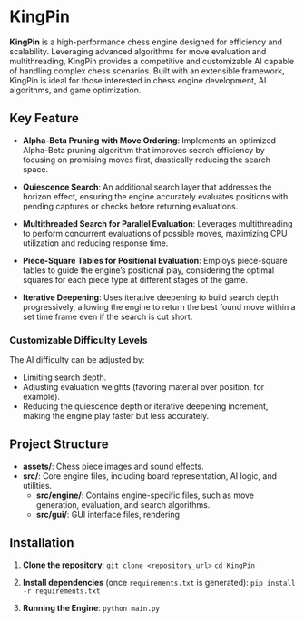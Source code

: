 # KingPin

**KingPin** is a high-performance chess engine designed for efficiency and scalability. Leveraging advanced algorithms for move evaluation and multithreading, KingPin provides a competitive and customizable AI capable of handling complex chess scenarios. Built with an extensible framework, KingPin is ideal for those interested in chess engine development, AI algorithms, and game optimization.

## Key Feature
  
- **Alpha-Beta Pruning with Move Ordering**: Implements an optimized Alpha-Beta pruning algorithm that improves search efficiency by focusing on promising moves first, drastically reducing the search space.

- **Quiescence Search**: An additional search layer that addresses the horizon effect, ensuring the engine accurately evaluates positions with pending captures or checks before returning evaluations.

- **Multithreaded Search for Parallel Evaluation**: Leverages multithreading to perform concurrent evaluations of possible moves, maximizing CPU utilization and reducing response time.

- **Piece-Square Tables for Positional Evaluation**: Employs piece-square tables to guide the engine’s positional play, considering the optimal squares for each piece type at different stages of the game.

- **Iterative Deepening**: Uses iterative deepening to build search depth progressively, allowing the engine to return the best found move within a set time frame even if the search is cut short.


### Customizable Difficulty Levels

The AI difficulty can be adjusted by:
- Limiting search depth.
- Adjusting evaluation weights (favoring material over position, for example).
- Reducing the quiescence depth or iterative deepening increment, making the engine play faster but less accurately.

## Project Structure
- **assets/**: Chess piece images and sound effects.
- **src/**: Core engine files, including board representation, AI logic, and utilities.
  - **src/engine/**: Contains engine-specific files, such as move generation, evaluation, and search algorithms.
  - **src/gui/**: GUI interface files, rendering 

## Installation

1. **Clone the repository**:
   `git clone <repository_url>`
   `cd KingPin`

2. **Install dependencies** (once `requirements.txt` is generated):
   `pip install -r requirements.txt`

3. **Running the Engine**:
   `python main.py`

